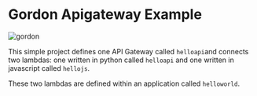 Gordon Apigateway Example
===========================

![gordon](http://gordondoc.s3-website-eu-west-1.amazonaws.com/_static/apigateway.svg)

This simple project defines one API Gateway called ``helloapi``and connects two
lambdas: one written in python called ``helloapi`` and one written in javascript
called ``hellojs``.

These two lambdas are defined within an application called ``helloworld``.
